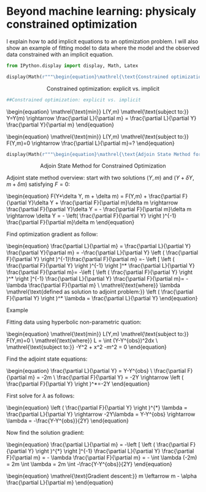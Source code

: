 
# Beyond machine learning: physicaly constrained optimization
    
I explain how to add implicit equations to an optimization problem. I will also show an example of fitting model to data
where the model and the observed data constrained with an implicit equation.


```python
from IPython.display import display, Math, Latex
```


```python
display(Math(r"""\begin{equation}\mathrel{\text{Constrained optimization: explicit vs. implicit}}\end{equation}"""))
```


$$\begin{equation}\mathrel{\text{Constrained optimization: explicit vs. implicit}}\end{equation}$$



```python
##Constrained optimization: explicit vs. implicit
```

\begin{equation}
\mathrel{\text{min}} L(Y,m) 
\mathrel{\text{subject to:}} Y=Y(m) \rightarrow 
\frac{\partial L}{\partial m} = \frac{\partial L}{\partial Y} \frac{\partial Y}{\partial m} 
\end{equation}

\begin{equation}
\mathrel{\text{min}} L(Y,m) 
\mathrel{\text{subject to:}} F(Y,m)=0 \rightarrow \frac{\partial L}{\partial m}=?
\end{equation}


```python
display(Math(r"""\begin{equation}\mathrel{\text{Adjoin State Method for Constrained Optimization}}\end{equation}"""))
```


$$\begin{equation}\mathrel{\text{Adjoin State Method for Constrained Optimization}}\end{equation}$$


Adjoint state method overview: start with two solutions $(Y,m)$ and $(Y+\delta Y, m + \delta m)$ satisfying $F = 0$:

\begin{equation}
F(Y+\delta Y, m + \delta m) = F(Y,m) + \frac{\partial F}{\partial Y}\delta Y + \frac{\partial F}{\partial m}\delta m 
\rightarrow
\frac{\partial F}{\partial Y}\delta Y = - \frac{\partial F}{\partial m}\delta m
\rightarrow
\delta Y = - \left( \frac{\partial F}{\partial Y} \right )^{-1} \frac{\partial F}{\partial m}\delta m
\end{equation}

Find optimization gradient as follow:

\begin{equation}
\frac{\partial L}{\partial m} = \frac{\partial L}{\partial Y} \frac{\partial Y}{\partial m} = 
-\frac{\partial L}{\partial Y} \left (  \frac{\partial F}{\partial Y} \right )^{-1}\frac{\partial F}{\partial m} =-
\left [ \left (  \frac{\partial F}{\partial Y} \right )^{-1} \right ]^* 
\frac{\partial L}{\partial Y} 
\frac{\partial F}{\partial m}=
-\left [ \left (  \frac{\partial F}{\partial Y} \right )^* \right ]^{-1} 
\frac{\partial L}{\partial Y} \frac{\partial F}{\partial m}=
-\lambda \frac{\partial F}{\partial m}
\\
\mathrel{\text{where}} \lambda \mathrel{\text{defined as solution to adjoint problem:}}
\left (  \frac{\partial F}{\partial Y} \right )^* \lambda = \frac{\partial L}{\partial Y}
\end{equation}

Example

Fitting data using hyperbolic non-parametric quation:

\begin{equation}
\mathrel{\text{min}} L(Y,m) \mathrel{\text{subject to:}} F(Y,m)=0  \\
\mathrel{\text{where}} L = \int (Y-Y^{obs})^2dx \\
\mathrel{\text{subject to:}} -Y^2 + x^2 -m^2 = 0
\end{equation}

Find the adjoint state equations: 

\begin{equation}
\frac{\partial L}{\partial Y} = Y-Y^{obs} \\
\frac{\partial F}{\partial m} = -2m  \\
\frac{\partial F}{\partial Y} = -2Y \rightarrow \left ( \frac{\partial F}{\partial Y} \right )^*=-2Y
\end{equation}

First solve for $\lambda$ as follows:

\begin{equation}
\left (  \frac{\partial F}{\partial Y} \right )^{*} \lambda = \frac{\partial L}{\partial Y} \rightarrow
-2Y\lambda =  Y-Y^{obs} \rightarrow \lambda = -\frac{Y-Y^{obs}}{2Y}
\end{equation}

Now find the solution gradient:

\begin{equation}
\frac{\partial L}{\partial m} = 
-\left [ \left (  \frac{\partial F}{\partial Y} \right )^{*} \right ]^{-1} \frac{\partial L}{\partial Y} \frac{\partial F}{\partial m} 
= - \lambda \frac{\partial F}{\partial m}
= - \int \lambda (-2m) 
= 2m \int \lambda 
= 2m \int -\frac{Y-Y^{obs}}{2Y}
\end{equation}

\begin{equation}
\mathrel{\text{Gradient descent:}} 
m \leftarrow m - \alpha \frac{\partial L}{\partial m}
\end{equation}
